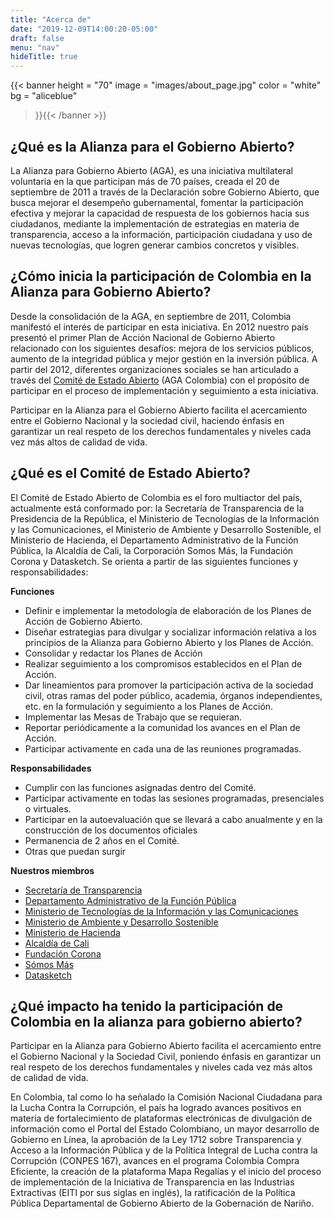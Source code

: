 ```yaml
---
title: "Acerca de"
date: "2019-12-09T14:00:20-05:00"
draft: false
menu: "nav"
hideTitle: true
---
```


{{< banner
  height = "70"
  image = "images/about_page.jpg"
  color = "white"
  bg = "aliceblue"
>}}{{< /banner >}}

## ¿Qué es la Alianza para el Gobierno Abierto?

La Alianza para Gobierno Abierto (AGA), es una iniciativa multilateral voluntaria en la que participan más de 70 países, creada el 20 de septiembre de 2011 a través de la Declaración sobre Gobierno Abierto, que busca mejorar el desempeño gubernamental, fomentar la participación efectiva y mejorar la capacidad de respuesta de los gobiernos hacia sus ciudadanos, mediante la implementación de estrategias en materia de transparencia, acceso a la información, participación ciudadana y uso de nuevas tecnologías, que logren generar cambios concretos y visibles.

## ¿Cómo inicia la participación de Colombia en la Alianza para Gobierno Abierto?

Desde la consolidación de la AGA, en septiembre de 2011, Colombia manifestó el interés de participar en esta iniciativa. En 2012 nuestro país presentó el primer Plan de Acción Nacional de Gobierno Abierto relacionado con los siguientes desafíos: mejora de los servicios públicos, aumento de la integridad pública y mejor gestión en la inversión pública. A partir del 2012, diferentes organizaciones sociales se han articulado a través del [Comité de Estado Abierto](https://www.opengovpartnership.org/es/members/colombia/) (AGA Colombia) con el propósito de participar en el proceso de implementación y seguimiento a esta iniciativa.

Participar en la Alianza para el Gobierno Abierto facilita el acercamiento entre el Gobierno Nacional y la sociedad civil, haciendo énfasis en garantizar un real respeto de los derechos fundamentales y niveles cada vez más altos de calidad de vida.

## ¿Qué es el Comité de Estado Abierto?

El Comité de Estado Abierto de Colombia es el foro multiactor del país, actualmente está conformado por: la Secretaría de Transparencia de la Presidencia de la República, el Ministerio de Tecnologías de la Información y las Comunicaciones, el Ministerio de Ambiente y Desarrollo Sostenible, el Ministerio de Hacienda, el Departamento Administrativo de la Función Pública, la Alcaldía de Cali, la Corporación Somos Más, la Fundación Corona y Datasketch. Se orienta a partir de las siguientes funciones y responsabilidades:

**Funciones**

- Definir e implementar la metodología de elaboración de los Planes de Acción de Gobierno Abierto.
- Diseñar estrategias para divulgar y socializar información relativa a los principios de la Alianza para Gobierno Abierto y los Planes de Acción.
- Consolidar y redactar los Planes de Acción
- Realizar seguimiento a los compromisos establecidos en el Plan de Acción.
- Dar lineamientos para promover la participación activa de la sociedad civil, otras ramas del poder público, academia, órganos independientes, etc. en la formulación y seguimiento a los Planes de Acción.
- Implementar las Mesas de Trabajo que se requieran.
- Reportar periódicamente a la comunidad los avances en el Plan de Acción.
- Participar activamente en cada una de las reuniones programadas.

**Responsabilidades**

- Cumplir con las funciones asignadas dentro del Comité.
- Participar activamente en todas las sesiones programadas, presenciales o virtuales.
- Participar en la autoevaluación que se llevará a cabo anualmente y en la construcción de los documentos oficiales
- Permanencia de 2 años en el Comité.
- Otras que puedan surgir

**Nuestros miembros**

- [Secretaría de Transparencia](http://www.secretariatransparencia.gov.co/)
- [Departamento Administrativo de la Función Pública](https://www.funcionpublica.gov.co)
- [Ministerio de Tecnologías de la Información y las Comunicaciones](https://www.mintic.gov.co/)
- [Ministerio de Ambiente y Desarrollo Sostenible](https://www.minambiente.gov.co/)
- [Ministerio de Hacienda](https://www.minhacienda.gov.co/webcenter/portal/Minhacienda) 
- [Alcaldía de Cali](https://www.cali.gov.co/)
- [Fundación Corona](http://www.fundacioncorona.org.co/)
- [Sómos Más](https://somosmas.org/)
- [Datasketch](https://www.datasketch.co/)

## ¿Qué impacto ha tenido la participación de Colombia en la alianza para gobierno abierto?

Participar en la Alianza para Gobierno Abierto facilita el acercamiento entre el Gobierno Nacional y la Sociedad Civil, poniendo énfasis en garantizar un real respeto de los derechos fundamentales y niveles cada vez más altos de calidad de vida.

En Colombia, tal como lo ha señalado la Comisión Nacional Ciudadana para la Lucha Contra la Corrupción, el país ha logrado avances positivos en materia de fortalecimiento de plataformas electrónicas de divulgación de información como el Portal del Estado Colombiano, un mayor desarrollo de Gobierno en Línea, la aprobación de la Ley 1712 sobre Transparencia y Acceso a la Información Pública y de la Política Integral de Lucha contra la Corrupción (CONPES 167), avances en el programa Colombia Compra Eficiente, la creación de la plataforma Mapa Regalías y el inicio del proceso de implementación de la Iniciativa de Transparencia en las Industrias Extractivas (EITI por sus siglas en inglés), la ratificación de la Política Pública Departamental de Gobierno Abierto de la Gobernación de Nariño.
